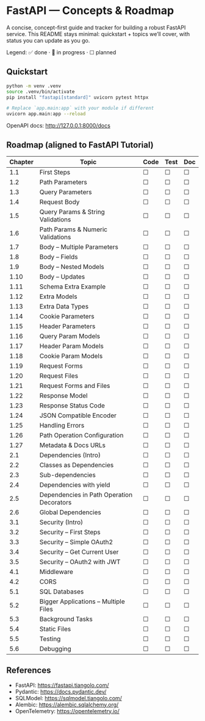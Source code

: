 # FastAPI — Concepts & Roadmap

A concise, concept-first guide and tracker for building a robust FastAPI service. This README stays minimal: quickstart + topics we’ll cover, with status you can update as you go.

Legend: ✅ done · 🚧 in progress · ☐ planned

## Quickstart

```bash
python -m venv .venv
source .venv/bin/activate
pip install "fastapi[standard]" uvicorn pytest httpx

# Replace `app.main:app` with your module if different
uvicorn app.main:app --reload
```

OpenAPI docs: http://127.0.0.1:8000/docs

## Roadmap (aligned to FastAPI Tutorial)

| Chapter | Topic | Code | Test | Doc |
|---|---|---|---|---|
| 1.1 | First Steps | ☐ | ☐ | ☐ |
| 1.2 | Path Parameters | ☐ | ☐ | ☐ |
| 1.3 | Query Parameters | ☐ | ☐ | ☐ |
| 1.4 | Request Body | ☐ | ☐ | ☐ |
| 1.5 | Query Params & String Validations | ☐ | ☐ | ☐ |
| 1.6 | Path Params & Numeric Validations | ☐ | ☐ | ☐ |
| 1.7 | Body – Multiple Parameters | ☐ | ☐ | ☐ |
| 1.8 | Body – Fields | ☐ | ☐ | ☐ |
| 1.9 | Body – Nested Models | ☐ | ☐ | ☐ |
| 1.10 | Body – Updates | ☐ | ☐ | ☐ |
| 1.11 | Schema Extra Example | ☐ | ☐ | ☐ |
| 1.12 | Extra Models | ☐ | ☐ | ☐ |
| 1.13 | Extra Data Types | ☐ | ☐ | ☐ |
| 1.14 | Cookie Parameters | ☐ | ☐ | ☐ |
| 1.15 | Header Parameters | ☐ | ☐ | ☐ |
| 1.16 | Query Param Models | ☐ | ☐ | ☐ |
| 1.17 | Header Param Models | ☐ | ☐ | ☐ |
| 1.18 | Cookie Param Models | ☐ | ☐ | ☐ |
| 1.19 | Request Forms | ☐ | ☐ | ☐ |
| 1.20 | Request Files | ☐ | ☐ | ☐ |
| 1.21 | Request Forms and Files | ☐ | ☐ | ☐ |
| 1.22 | Response Model | ☐ | ☐ | ☐ |
| 1.23 | Response Status Code | ☐ | ☐ | ☐ |
| 1.24 | JSON Compatible Encoder | ☐ | ☐ | ☐ |
| 1.25 | Handling Errors | ☐ | ☐ | ☐ |
| 1.26 | Path Operation Configuration | ☐ | ☐ | ☐ |
| 1.27 | Metadata & Docs URLs | ☐ | ☐ | ☐ |
| 2.1 | Dependencies (Intro) | ☐ | ☐ | ☐ |
| 2.2 | Classes as Dependencies | ☐ | ☐ | ☐ |
| 2.3 | Sub-dependencies | ☐ | ☐ | ☐ |
| 2.4 | Dependencies with yield | ☐ | ☐ | ☐ |
| 2.5 | Dependencies in Path Operation Decorators | ☐ | ☐ | ☐ |
| 2.6 | Global Dependencies | ☐ | ☐ | ☐ |
| 3.1 | Security (Intro) | ☐ | ☐ | ☐ |
| 3.2 | Security – First Steps | ☐ | ☐ | ☐ |
| 3.3 | Security – Simple OAuth2 | ☐ | ☐ | ☐ |
| 3.4 | Security – Get Current User | ☐ | ☐ | ☐ |
| 3.5 | Security – OAuth2 with JWT | ☐ | ☐ | ☐ |
| 4.1 | Middleware | ☐ | ☐ | ☐ |
| 4.2 | CORS | ☐ | ☐ | ☐ |
| 5.1 | SQL Databases | ☐ | ☐ | ☐ |
| 5.2 | Bigger Applications – Multiple Files | ☐ | ☐ | ☐ |
| 5.3 | Background Tasks | ☐ | ☐ | ☐ |
| 5.4 | Static Files | ☐ | ☐ | ☐ |
| 5.5 | Testing | ☐ | ☐ | ☐ |
| 5.6 | Debugging | ☐ | ☐ | ☐ |

## References

- FastAPI: https://fastapi.tiangolo.com/
- Pydantic: https://docs.pydantic.dev/
- SQLModel: https://sqlmodel.tiangolo.com/
- Alembic: https://alembic.sqlalchemy.org/
- OpenTelemetry: https://opentelemetry.io/
